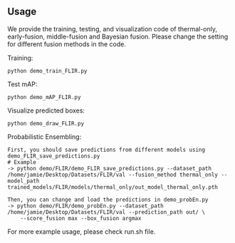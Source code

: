 
## Usage

We provide the training, testing, and visualization code of thermal-only, early-fusion, middle-fusion and Bayesian fusion. Please change the setting for different fusion methods in the code.

Training:

    python demo_train_FLIR.py
    
Test mAP:

    python demo_mAP_FLIR.py
    
Visualize predicted boxes:
    
    python demo_draw_FLIR.py    
    
Probabilistic Ensembling:

    First, you should save predictions from different models using demo_FLIR_save_predictions.py
    # Example
    -> python demo/FLIR/demo_FLIR_save_predictions.py --dataset_path /home/jamie/Desktop/Datasets/FLIR/val --fusion_method thermal_only --model_path trained_models/FLIR/models/thermal_only/out_model_thermal_only.pth

    Then, you can change and load the predictions in demo_probEn.py
    -> python demo/FLIR/demo_probEn.py --dataset_path /home/jamie/Desktop/Datasets/FLIR/val --prediction_path out/ \
        --score_fusion max --box_fusion argmax

For more example usage, please check run.sh file.